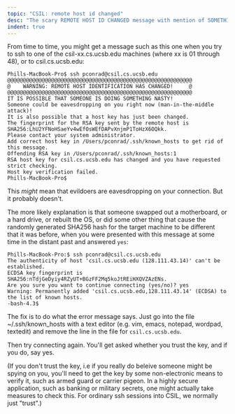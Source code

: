 ```yaml
---
topic: "CSIL: remote host id changed"
desc: "The scary REMOTE HOST ID CHANGED message with mention of SOMETHING NASTY"
indent: true
---
```


From time to time, you might get a message such as this one when you try to ssh to one of the csil-xx.cs.ucsb.edu machines (where xx is 01 through 48), or to
csil.cs.ucsb.edu:

```
Phills-MacBook-Pro$ ssh pconrad@csil.cs.ucsb.edu
@@@@@@@@@@@@@@@@@@@@@@@@@@@@@@@@@@@@@@@@@@@@@@@@@@@@@@@@@@@
@    WARNING: REMOTE HOST IDENTIFICATION HAS CHANGED!     @
@@@@@@@@@@@@@@@@@@@@@@@@@@@@@@@@@@@@@@@@@@@@@@@@@@@@@@@@@@@
IT IS POSSIBLE THAT SOMEONE IS DOING SOMETHING NASTY!
Someone could be eavesdropping on you right now (man-in-the-middle attack)!
It is also possible that a host key has just been changed.
The fingerprint for the RSA key sent by the remote host is
SHA256:LhU2YFNoHSaeYv4wEfOsWEfDAPvXnjmP1ToHzX6OQkk.
Please contact your system administrator.
Add correct host key in /Users/pconrad/.ssh/known_hosts to get rid of this message.
Offending RSA key in /Users/pconrad/.ssh/known_hosts:1
RSA host key for csil.cs.ucsb.edu has changed and you have requested strict checking.
Host key verification failed.
Phills-MacBook-Pro$ 
```

This <em>might</em> mean that evildoers are eavesdropping on your connection.  But it probably doesn't.

The more likely explanation is that someone swapped out a motherboard, or a hard drive, or rebuilt the OS, or did some other
thing that cause the randomly generated SHA256 hash for the target machine to be different that it was before, when you
were presented with this message at some time in the distant past and answered `yes`:

```
Phills-MacBook-Pro:$ ssh pconrad@csil.cs.ucsb.edu
The authenticity of host 'csil.cs.ucsb.edu (128.111.43.14)' can't be established.
ECDSA key fingerprint is SHA256:nTdjGeDyiy4RZyUT+BGzFF2Mq5koJtREiHXQVZAzENs.
Are you sure you want to continue connecting (yes/no)? yes
Warning: Permanently added 'csil.cs.ucsb.edu,128.111.43.14' (ECDSA) to the list of known hosts.
-bash-4.3$ 
```

The fix is to do what the error message says.  Just go into the file ~/.ssh/known_hosts with 
a text editor (e.g. vim, emacs, notepad, wordpad, textedit) and remove the line in the file for `csil.cs.ucsb.edu`.

Then try connecting again.  You'll get asked whether you trust the key, and if you do, say yes. 

(If you don't trust the key, i.e if you really do beleive someone might be spying on you, you'll need to get the key by some non-electronic
means to verify it, such as armed guard or carrier pigeon.   In a highly secure application, 
such as banking or military secrets, one might actually take measures to check this.   For ordinary ssh sessions into CSIL, we
normally just "trust".)

